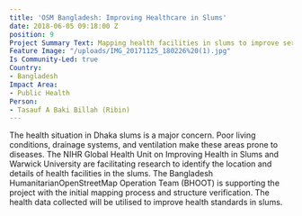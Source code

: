 ```yaml
---
title: 'OSM Bangladesh: Improving Healthcare in Slums'
date: 2018-06-05 09:18:00 Z
position: 9
Project Summary Text: Mapping health facilities in slums to improve services
Feature Image: "/uploads/IMG_20171125_180226%20(1).jpg"
Is Community-Led: true
Country:
- Bangladesh
Impact Area:
- Public Health
Person:
- Tasauf A Baki Billah (Ribin)
---
```


The health situation in Dhaka slums is a major concern. Poor living conditions, drainage systems, and ventilation make these areas prone to diseases. The NIHR Global Health Unit on Improving Health in Slums and Warwick University are facilitating research to identify the location and details of health facilities in the slums. The Bangladesh HumanitarianOpenStreetMap Operation Team (BHOOT) is supporting the project with the initial mapping process and structure verification. The health data collected will be utilised to improve health standards in slums. 